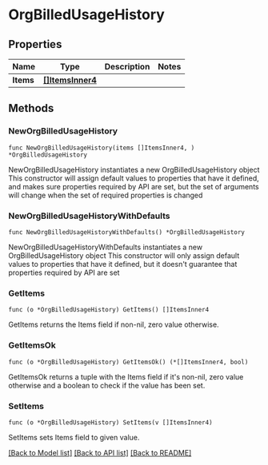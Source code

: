 # OrgBilledUsageHistory

## Properties

Name | Type | Description | Notes
------------ | ------------- | ------------- | -------------
**Items** | [**[]ItemsInner4**](ItemsInner4.md) |  | 

## Methods

### NewOrgBilledUsageHistory

`func NewOrgBilledUsageHistory(items []ItemsInner4, ) *OrgBilledUsageHistory`

NewOrgBilledUsageHistory instantiates a new OrgBilledUsageHistory object
This constructor will assign default values to properties that have it defined,
and makes sure properties required by API are set, but the set of arguments
will change when the set of required properties is changed

### NewOrgBilledUsageHistoryWithDefaults

`func NewOrgBilledUsageHistoryWithDefaults() *OrgBilledUsageHistory`

NewOrgBilledUsageHistoryWithDefaults instantiates a new OrgBilledUsageHistory object
This constructor will only assign default values to properties that have it defined,
but it doesn't guarantee that properties required by API are set

### GetItems

`func (o *OrgBilledUsageHistory) GetItems() []ItemsInner4`

GetItems returns the Items field if non-nil, zero value otherwise.

### GetItemsOk

`func (o *OrgBilledUsageHistory) GetItemsOk() (*[]ItemsInner4, bool)`

GetItemsOk returns a tuple with the Items field if it's non-nil, zero value otherwise
and a boolean to check if the value has been set.

### SetItems

`func (o *OrgBilledUsageHistory) SetItems(v []ItemsInner4)`

SetItems sets Items field to given value.



[[Back to Model list]](../README.md#documentation-for-models) [[Back to API list]](../README.md#documentation-for-api-endpoints) [[Back to README]](../README.md)


